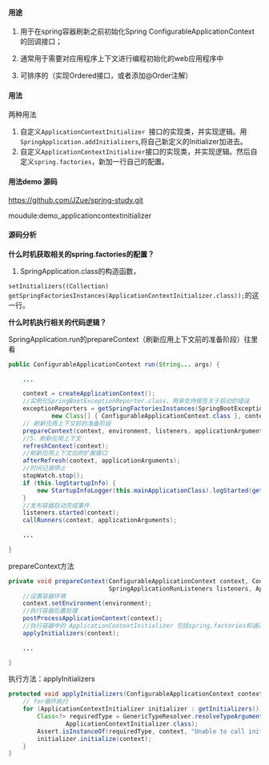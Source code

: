#### 用途

1. 用于在spring容器刷新之前初始化Spring ConfigurableApplicationContext的回调接口；

2. 通常用于需要对应用程序上下文进行编程初始化的web应用程序中
3. 可排序的（实现Ordered接口，或者添加@Order注解）

#### 用法

两种用法

1. 自定义```ApplicationContextInitializer ```接口的实现类，并实现逻辑。用```SpringApplication.addInitializers```,将自己新定义的Initializer加进去。
2. 自定义```ApplicationContextInitializer```接口的实现类，并实现逻辑。然后自定义```spring.factories```，新加一行自己的配置。

#### 用法demo 源码

 https://github.com/JZue/spring-study.git   

moudule:demo_applicationcontextinitializer

#### 源码分析

**什么时机获取相关的spring.factories的配置？**

1. SpringApplication.class的构造函数，

```setInitializers((Collection) getSpringFactoriesInstances(ApplicationContextInitializer.class));```的这一行。

**什么时机执行相关的代码逻辑？**

SpringApplication.run的prepareContext（刷新应用上下文前的准备阶段）往里看

```java
public ConfigurableApplicationContext run(String... args) {			
        
    ...

    context = createApplicationContext();
    //实例化SpringBootExceptionReporter.class，用来支持报告关于启动的错误
    exceptionReporters = getSpringFactoriesInstances(SpringBootExceptionReporter.class,
            new Class[] { ConfigurableApplicationContext.class }, context);
    // 刷新应用上下文前的准备阶段
    prepareContext(context, environment, listeners, applicationArguments, printedBanner);
    //5、刷新应用上下文
    refreshContext(context);
    //刷新应用上下文后的扩展接口
    afterRefresh(context, applicationArguments);
    //时间记录停止
    stopWatch.stop();
    if (this.logStartupInfo) {
        new StartupInfoLogger(this.mainApplicationClass).logStarted(getApplicationLog(), stopWatch);
    }
    //发布容器启动完成事件
    listeners.started(context);
    callRunners(context, applicationArguments);
        
    ...

}
```

prepareContext方法

```java
private void prepareContext(ConfigurableApplicationContext context, ConfigurableEnvironment environment,
                            SpringApplicationRunListeners listeners, ApplicationArguments applicationArguments, Banner printedBanner) {
    //设置容器环境
    context.setEnvironment(environment);
    //执行容器后置处理
    postProcessApplicationContext(context);
    //执行容器中的 ApplicationContextInitializer 包括spring.factories和通过三种方式自定义的
    applyInitializers(context);
    
    ...

}		
```

执行方法：applyInitializers

```java
protected void applyInitializers(ConfigurableApplicationContext context) {
    // for循环执行
    for (ApplicationContextInitializer initializer : getInitializers()) {
        Class<?> requiredType = GenericTypeResolver.resolveTypeArgument(initializer.getClass(),
                ApplicationContextInitializer.class);
        Assert.isInstanceOf(requiredType, context, "Unable to call initializer.");
        initializer.initialize(context);
    }
}
```

